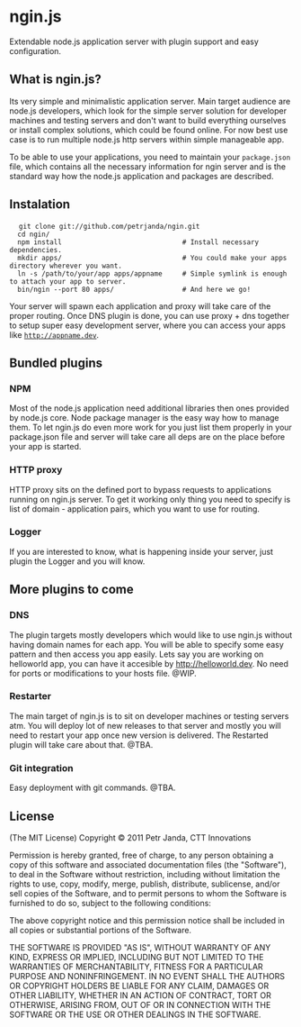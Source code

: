 # ngin.js

Extendable node.js application server with plugin support and easy configuration.

## What is ngin.js?
Its very simple and minimalistic application server. Main target audience are node.js developers, which look for the simple server
solution for developer machines and testing servers and don't want to build everything ourselves or install complex solutions, which
could be found online. For now best use case is to run multiple node.js http servers within simple manageable app.

To be able to use your applications, you need to maintain your <code>package.json</code> file, which contains all the necessary
information for ngin server and is the standard way how the node.js application and packages are described.

## Instalation

<pre>
  <code>git clone git://github.com/petrjanda/ngin.git
  cd ngin/
  npm install                              # Install necessary dependencies.
  mkdir apps/                              # You could make your apps directory wherever you want.
  ln -s /path/to/your/app apps/appname     # Simple symlink is enough to attach your app to server.
  bin/ngin --port 80 apps/                 # And here we go!</code>
</pre>

Your server will spawn each application and proxy will take care of the proper routing. Once DNS plugin is done, you can use proxy + dns together to setup super easy development server, where you can access your apps like <code>http://appname.dev</code>.

## Bundled plugins

### NPM
Most of the node.js application need additional libraries then ones provided by node.js core. Node package manager is the easy way how to manage them. To let ngin.js do even more work for you just list them properly in your package.json file and server will take care all deps are on the place before your app is started.

### HTTP proxy
HTTP proxy sits on the defined port to bypass requests to applications running on ngin.js server. To get it working only thing you need to specify is list of domain - application pairs, which you want to use for routing.

### Logger
If you are interested to know, what is happening inside your server, just plugin the Logger and you will know.

## More plugins to come

### DNS
The plugin targets mostly developers which would like to use ngin.js without having domain names for each app. You will be able to specify some easy pattern and then access you app easily. Lets say you are working on helloworld app, you can have it accesible by http://helloworld.dev. No need for ports or modifications to your hosts file. @WIP.

### Restarter
The main target of ngin.js is to sit on developer machines or testing servers atm. You will deploy lot of new releases to that server and mostly you will need to restart your app once new version is delivered. The Restarted plugin will take care about that. @TBA.

### Git integration
Easy deployment with git commands. @TBA.

## License

(The MIT License) Copyright © 2011 Petr Janda, CTT Innovations

Permission is hereby granted, free of charge, to any person obtaining a copy of this software and associated documentation files (the "Software"), to deal in the Software without restriction, including without limitation the rights to use, copy, modify, merge, publish, distribute, sublicense, and/or sell copies of the Software, and to permit persons to whom the Software is furnished to do so, subject to the following conditions:

The above copyright notice and this permission notice shall be included in all copies or substantial portions of the Software.

THE SOFTWARE IS PROVIDED "AS IS", WITHOUT WARRANTY OF ANY KIND, EXPRESS OR IMPLIED, INCLUDING BUT NOT LIMITED TO THE WARRANTIES OF MERCHANTABILITY, FITNESS FOR A PARTICULAR PURPOSE AND NONINFRINGEMENT. IN NO EVENT SHALL THE AUTHORS OR COPYRIGHT HOLDERS BE LIABLE FOR ANY CLAIM, DAMAGES OR OTHER LIABILITY, WHETHER IN AN ACTION OF CONTRACT, TORT OR OTHERWISE, ARISING FROM, OUT OF OR IN CONNECTION WITH THE SOFTWARE OR THE USE OR OTHER DEALINGS IN THE SOFTWARE.